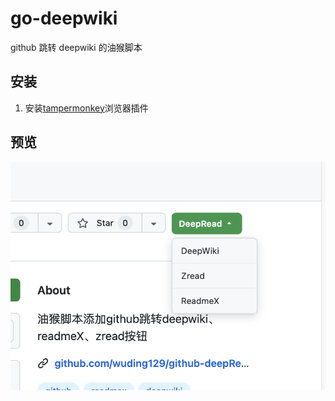 # go-deepwiki

github 跳转 deepwiki 的油猴脚本

## 安装

1. 安装[tampermonkey](https://chromewebstore.google.com/detail/%E7%AF%A1%E6%94%B9%E7%8C%B4/dhdgffkkebhmkfjojejmpbldmpobfkfo)浏览器插件

## 预览

![preview](./asset/preview.png)
